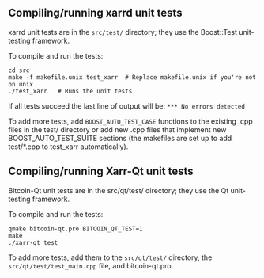 Compiling/running xarrd unit tests
------------------------------------

xarrd unit tests are in the `src/test/` directory; they
use the Boost::Test unit-testing framework.

To compile and run the tests:

	cd src
	make -f makefile.unix test_xarr  # Replace makefile.unix if you're not on unix
	./test_xarr   # Runs the unit tests

If all tests succeed the last line of output will be:
`*** No errors detected`

To add more tests, add `BOOST_AUTO_TEST_CASE` functions to the existing
.cpp files in the test/ directory or add new .cpp files that
implement new BOOST_AUTO_TEST_SUITE sections (the makefiles are
set up to add test/*.cpp to test_xarr automatically).


Compiling/running Xarr-Qt unit tests
---------------------------------------

Bitcoin-Qt unit tests are in the src/qt/test/ directory; they
use the Qt unit-testing framework.

To compile and run the tests:

	qmake bitcoin-qt.pro BITCOIN_QT_TEST=1
	make
	./xarr-qt_test

To add more tests, add them to the `src/qt/test/` directory,
the `src/qt/test/test_main.cpp` file, and bitcoin-qt.pro.
